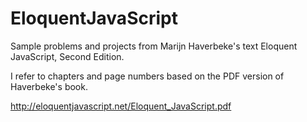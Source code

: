 EloquentJavaScript
==================

Sample problems and projects from Marijn Haverbeke's text Eloquent JavaScript, Second Edition.

I refer to chapters and page numbers based on the PDF version of Haverbeke's book.

http://eloquentjavascript.net/Eloquent_JavaScript.pdf
